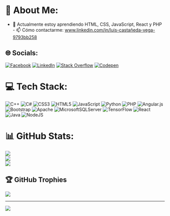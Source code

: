 # 💫 About Me:
- 🌱 Actualmente estoy aprendiendo  HTML, CSS, JavaScript, React y  PHP<br>- 📫 Cómo contactarme: www.linkedin.com/in/luis-castañeda-vega-9793bb258


## 🌐 Socials:
[![Facebook](https://img.shields.io/badge/Facebook-%231877F2.svg?logo=Facebook&logoColor=white)](https://www.facebook.com/profile.php?id=100005745138869) [![LinkedIn](https://img.shields.io/badge/LinkedIn-%230077B5.svg?logo=linkedin&logoColor=white)](https://www.linkedin.com/in/luis-casta%C3%B1eda-vega-9793bb258/) [![Stack Overflow](https://img.shields.io/badge/-Stackoverflow-FE7A16?logo=stack-overflow&logoColor=white)](https://stackoverflow.com/users/Luis) [![Codepen](https://img.shields.io/badge/Codepen-000000?style=for-the-badge&logo=codepen&logoColor=white)](https://codepen.io/Luis) 

# 💻 Tech Stack:
![C++](https://img.shields.io/badge/c++-%2300599C.svg?style=plastic&logo=c%2B%2B&logoColor=white) ![C#](https://img.shields.io/badge/c%23-%23239120.svg?style=plastic&logo=c-sharp&logoColor=white) ![CSS3](https://img.shields.io/badge/css3-%231572B6.svg?style=plastic&logo=css3&logoColor=white) ![HTML5](https://img.shields.io/badge/html5-%23E34F26.svg?style=plastic&logo=html5&logoColor=white) ![JavaScript](https://img.shields.io/badge/javascript-%23323330.svg?style=plastic&logo=javascript&logoColor=%23F7DF1E) ![Python](https://img.shields.io/badge/python-3670A0?style=plastic&logo=python&logoColor=ffdd54) ![PHP](https://img.shields.io/badge/php-%23777BB4.svg?style=plastic&logo=php&logoColor=white) ![Angular.js](https://img.shields.io/badge/angular.js-%23E23237.svg?style=plastic&logo=angularjs&logoColor=white) ![Bootstrap](https://img.shields.io/badge/bootstrap-%23563D7C.svg?style=plastic&logo=bootstrap&logoColor=white) ![Apache](https://img.shields.io/badge/apache-%23D42029.svg?style=plastic&logo=apache&logoColor=white) ![MicrosoftSQLServer](https://img.shields.io/badge/Microsoft%20SQL%20Sever-CC2927?style=plastic&logo=microsoft%20sql%20server&logoColor=white) ![TensorFlow](https://img.shields.io/badge/TensorFlow-%23FF6F00.svg?style=plastic&logo=TensorFlow&logoColor=white) ![React](https://img.shields.io/badge/react-%2320232a.svg?style=plastic&logo=react&logoColor=%2361DAFB) ![Java](https://img.shields.io/badge/java-%23ED8B00.svg?style=plastic&logo=java&logoColor=white) ![NodeJS](https://img.shields.io/badge/node.js-6DA55F?style=plastic&logo=node.js&logoColor=white)
# 📊 GitHub Stats:
![](https://github-readme-stats.vercel.app/api?username=LuisECV0&theme=tokyonight&hide_border=false&include_all_commits=false&count_private=false)<br/>
![](https://github-readme-streak-stats.herokuapp.com/?user=LuisECV0&theme=tokyonight&hide_border=false)<br/>
![](https://github-readme-stats.vercel.app/api/top-langs/?username=LuisECV0&theme=tokyonight&hide_border=false&include_all_commits=false&count_private=false&layout=compact)

## 🏆 GitHub Trophies
![](https://github-profile-trophy.vercel.app/?username=LuisECV0&theme=discord&no-frame=true&no-bg=false&margin-w=4)

---
[![](https://visitcount.itsvg.in/api?id=LuisECV0&icon=5&color=9)](https://visitcount.itsvg.in)

<!-- Proudly created with GPRM ( https://gprm.itsvg.in ) -->

